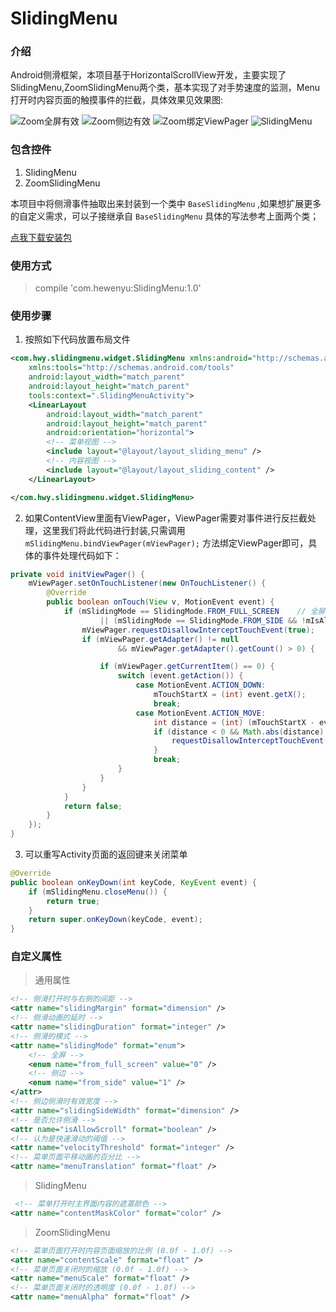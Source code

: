 # SlidingMenu
### 介绍
Android侧滑框架，本项目基于HorizontalScrollView开发，主要实现了SlidingMenu,ZoomSlidingMenu两个类，基本实现了对手势速度的监测，Menu打开时内容页面的触摸事件的拦截，具体效果见效果图:

![Zoom全屏有效](https://github.com/hewenyuAndroid/SlidingMenu/blob/master/screen/zoom_01.gif?raw=true)
![Zoom侧边有效](https://github.com/hewenyuAndroid/SlidingMenu/blob/master/screen/zoom_02.gif?raw=true)
![Zoom绑定ViewPager](https://github.com/hewenyuAndroid/SlidingMenu/blob/master/screen/zoom_03.gif?raw=true)
![SlidingMenu](https://github.com/hewenyuAndroid/SlidingMenu/blob/master/screen/sliding_01.gif?raw=true)

### 包含控件
1. SlidingMenu
2. ZoomSlidingMenu

本项目中将侧滑事件抽取出来封装到一个类中 `BaseSlidingMenu` ,如果想扩展更多的自定义需求，可以子接继承自 `BaseSlidingMenu` 具体的写法参考上面两个类；

[点我下载安装包](https://github.com/hewenyuAndroid/SlidingMenu/raw/master/apk/app-debug.apk)

### 使用方式
> compile 'com.hewenyu:SlidingMenu:1.0'

### 使用步骤
1. 按照如下代码放置布局文件
```XML
<com.hwy.slidingmenu.widget.SlidingMenu xmlns:android="http://schemas.android.com/apk/res/android"
    xmlns:tools="http://schemas.android.com/tools"
    android:layout_width="match_parent"
    android:layout_height="match_parent"
    tools:context=".SlidingMenuActivity">
    <LinearLayout
        android:layout_width="match_parent"
        android:layout_height="match_parent"
        android:orientation="horizontal">
        <!-- 菜单视图 -->
        <include layout="@layout/layout_sliding_menu" />
        <!-- 内容视图 -->
        <include layout="@layout/layout_sliding_content" />
    </LinearLayout>

</com.hwy.slidingmenu.widget.SlidingMenu>
```

2. 如果ContentView里面有ViewPager，ViewPager需要对事件进行反拦截处理，这里我们将此代码进行封装,只需调用 `mSlidingMenu.bindViewPager(mViewPager);` 方法绑定ViewPager即可，具体的事件处理代码如下：
```Java
private void initViewPager() {
    mViewPager.setOnTouchListener(new OnTouchListener() {
        @Override
        public boolean onTouch(View v, MotionEvent event) {
            if (mSlidingMode == SlidingMode.FROM_FULL_SCREEN    // 全屏滑动
                    || (mSlidingMode == SlidingMode.FROM_SIDE && !mIsAllowSliding)) {   // 侧边滑动，同时不允许滑动的情况
                mViewPager.requestDisallowInterceptTouchEvent(true);
                if (mViewPager.getAdapter() != null
                        && mViewPager.getAdapter().getCount() > 0) {

                    if (mViewPager.getCurrentItem() == 0) {
                        switch (event.getAction()) {
                            case MotionEvent.ACTION_DOWN:
                                mTouchStartX = (int) event.getX();
                                break;
                            case MotionEvent.ACTION_MOVE:
                                int distance = (int) (mTouchStartX - event.getX());
                                if (distance < 0 && Math.abs(distance) >= mTouchSlop) {
                                    requestDisallowInterceptTouchEvent(false);
                                }
                                break;
                        }
                    }
                }
            }
            return false;
        }
    });
}
```

3. 可以重写Activity页面的返回键来关闭菜单
```Java
@Override
public boolean onKeyDown(int keyCode, KeyEvent event) {
    if (mSlidingMenu.closeMenu()) {
        return true;
    }
    return super.onKeyDown(keyCode, event);
}
```

### 自定义属性
> 通用属性
```XML
<!-- 侧滑打开时与右侧的间距 -->
<attr name="slidingMargin" format="dimension" />
<!-- 侧滑动画的延时 -->
<attr name="slidingDuration" format="integer" />
<!-- 侧滑的模式 -->
<attr name="slidingMode" format="enum">
    <!-- 全屏 -->
    <enum name="from_full_screen" value="0" />
    <!-- 侧边 -->
    <enum name="from_side" value="1" />
</attr>
<!-- 侧边侧滑时有效宽度 -->
<attr name="slidingSideWidth" format="dimension" />
<!-- 是否允许侧滑 -->
<attr name="isAllowScroll" format="boolean" />
<!-- 认为是快速滑动的阈值 -->
<attr name="velocityThreshold" format="integer" />
<!-- 菜单页面平移动画的百分比 -->
<attr name="menuTranslation" format="float" />
```
> SlidingMenu
```XML
 <!-- 菜单打开时主界面内容的遮罩颜色 -->
<attr name="contentMaskColor" format="color" />
```
> ZoomSlidingMenu
```XML
<!-- 菜单页面打开时内容页面缩放的比例 (0.0f - 1.0f) -->
<attr name="contentScale" format="float" />
<!-- 菜单页面关闭时的缩放 (0.0f - 1.0f) -->
<attr name="menuScale" format="float" />
<!-- 菜单页面关闭时的透明度 (0.0f - 1.0f) -->
<attr name="menuAlpha" format="float" />
```

